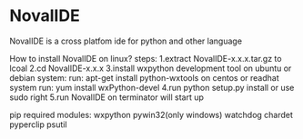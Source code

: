 # NovalIDE
NovalIDE is a cross platfom ide for python and other language

How to install NovalIDE on linux?
steps:
1.extract NovalIDE-x.x.x.tar.gz to lcoal
2.cd NovalIDE-x.x.x
3.install wxpython development tool
on ubuntu or debian system:
run: apt-get install python-wxtools
on centos or readhat system
run: yum install wxPython-devel
4.run python setup.py install or use sudo right
5.run NovalIDE on terminator will start up

pip required modules:
wxpython
pywin32(only windows)
watchdog
chardet
pyperclip
psutil
